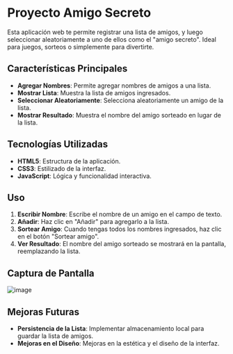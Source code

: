 # Proyecto Amigo Secreto

Esta aplicación web te permite registrar una lista de amigos, y luego seleccionar aleatoriamente a uno de ellos como el "amigo secreto". Ideal para juegos, sorteos o simplemente para divertirte.

## Características Principales

- **Agregar Nombres**: Permite agregar nombres de amigos a una lista.
- **Mostrar Lista**: Muestra la lista de amigos ingresados.
- **Seleccionar Aleatoriamente**: Selecciona aleatoriamente un amigo de la lista.
- **Mostrar Resultado**: Muestra el nombre del amigo sorteado en lugar de la lista.

## Tecnologías Utilizadas

- **HTML5**: Estructura de la aplicación.
- **CSS3**: Estilizado de la interfaz.
- **JavaScript**: Lógica y funcionalidad interactiva.

## Uso

1. **Escribir Nombre**: Escribe el nombre de un amigo en el campo de texto.
2. **Añadir**: Haz clic en "Añadir" para agregarlo a la lista.
3. **Sortear Amigo**: Cuando tengas todos los nombres ingresados, haz clic en el botón "Sortear amigo".
4. **Ver Resultado**: El nombre del amigo sorteado se mostrará en la pantalla, reemplazando la lista.

## Captura de Pantalla
![image](https://github.com/user-attachments/assets/5ddb27fe-a37a-447d-9134-17edf69f690d)

## Mejoras Futuras

- **Persistencia de la Lista**: Implementar almacenamiento local para guardar la lista de amigos.
- **Mejoras en el Diseño**: Mejoras en la estética y el diseño de la interfaz.





